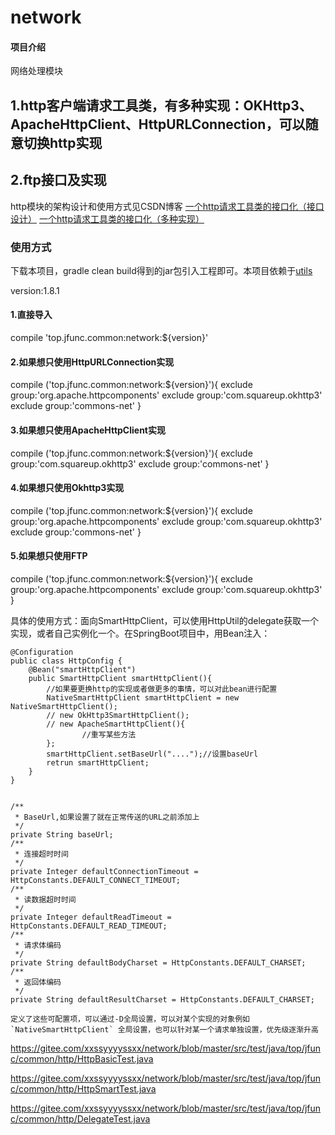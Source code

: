 # network

#### 项目介绍
网络处理模块

## 1.http客户端请求工具类，有多种实现：OKHttp3、ApacheHttpClient、HttpURLConnection，可以随意切换http实现
## 2.ftp接口及实现

http模块的架构设计和使用方式见CSDN博客
[一个http请求工具类的接口化（接口设计）](https://blog.csdn.net/xxssyyyyssxx/article/details/80715202)
[一个http请求工具类的接口化（多种实现）](https://blog.csdn.net/xxssyyyyssxx/article/details/80715837)

### 使用方式
下载本项目，gradle clean build得到的jar包引入工程即可。本项目依赖于[utils](https://gitee.com/xxssyyyyssxx/utils)

version:1.8.1

#### 1.直接导入 
compile 'top.jfunc.common:network:${version}'
#### 2.如果想只使用HttpURLConnection实现 
compile ('top.jfunc.common:network:${version}'){
        exclude group:'org.apache.httpcomponents'
        exclude group:'com.squareup.okhttp3'
        exclude group:'commons-net'
    }
#### 3.如果想只使用ApacheHttpClient实现 
compile ('top.jfunc.common:network:${version}'){
        exclude group:'com.squareup.okhttp3'
        exclude group:'commons-net'
    }
#### 4.如果想只使用Okhttp3实现 
compile ('top.jfunc.common:network:${version}'){
        exclude group:'org.apache.httpcomponents'
        exclude group:'com.squareup.okhttp3'
        exclude group:'commons-net'
    }
#### 5.如果想只使用FTP 
compile ('top.jfunc.common:network:${version}'){
        exclude group:'org.apache.httpcomponents'
        exclude group:'com.squareup.okhttp3'
    }



具体的使用方式：面向SmartHttpClient，可以使用HttpUtil的delegate获取一个实现，或者自己实例化一个。在SpringBoot项目中，用Bean注入：

```
@Configuration
public class HttpConfig {
    @Bean("smartHttpClient")
    public SmartHttpClient smartHttpClient(){
        //如果要更换http的实现或者做更多的事情，可以对此bean进行配置
        NativeSmartHttpClient smartHttpClient = new NativeSmartHttpClient();
        // new OkHttp3SmartHttpClient();
        // new ApacheSmartHttpClient(){
                //重写某些方法
        };
        smartHttpClient.setBaseUrl("....");//设置baseUrl
        retrun smartHttpClient;
    }
}


/**
 * BaseUrl,如果设置了就在正常传送的URL之前添加上
 */
private String baseUrl;
/**
 * 连接超时时间
 */
private Integer defaultConnectionTimeout = HttpConstants.DEFAULT_CONNECT_TIMEOUT;
/**
 * 读数据超时时间
 */
private Integer defaultReadTimeout = HttpConstants.DEFAULT_READ_TIMEOUT;
/**
 * 请求体编码
 */
private String defaultBodyCharset = HttpConstants.DEFAULT_CHARSET;
/**
 * 返回体编码
 */
private String defaultResultCharset = HttpConstants.DEFAULT_CHARSET;

定义了这些可配置项，可以通过-D全局设置，可以对某个实现的对象例如 `NativeSmartHttpClient` 全局设置，也可以针对某一个请求单独设置，优先级逐渐升高

```



https://gitee.com/xxssyyyyssxx/network/blob/master/src/test/java/top/jfunc/common/http/HttpBasicTest.java

https://gitee.com/xxssyyyyssxx/network/blob/master/src/test/java/top/jfunc/common/http/HttpSmartTest.java

https://gitee.com/xxssyyyyssxx/network/blob/master/src/test/java/top/jfunc/common/http/DelegateTest.java
